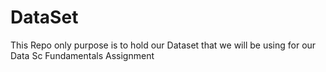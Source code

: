 # DataSet
This Repo only purpose is to hold our Dataset that we will be using for our Data Sc Fundamentals Assignment
